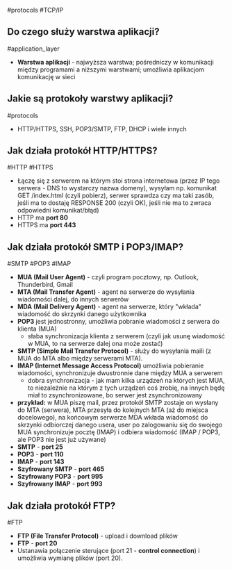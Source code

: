 #protocols #TCP/IP 

## Do czego służy warstwa aplikacji?
#application_layer
- **Warstwa aplikacji** - najwyższa warstwa; pośredniczy w komunikacji między programami a niższymi warstwami; umożliwia aplikacjom komunikację w sieci

## Jakie są protokoły warstwy aplikacji?
#protocols 
- HTTP/HTTPS, SSH, POP3/SMTP, FTP, DHCP i wiele innych

## Jak działa protokół HTTP/HTTPS?
#HTTP #HTTPS
- Łączę się z serwerem na którym stoi strona internetowa (przez IP tego serwera - DNS to wystarczy nazwa domeny), wysyłam np. komunikat GET /index.html (czyli pobierz), serwer sprawdza czy ma taki zasób, jeśli ma to dostaję RESPONSE 200 (czyli OK), jeśli nie ma to zwraca odpowiedni komunikat/błąd)
- HTTP ma **port 80**
- HTTPS ma **port 443**

## Jak działa protokół SMTP i POP3/IMAP?
#SMTP #POP3 #IMAP
- **MUA (Mail User Agent)** - czyli program pocztowy, np. Outlook, Thunderbird, Gmail
- **MTA (Mail Transfer Agent)** - agent na serwerze do wysyłania wiadomości dalej, do innych serwerów
- **MDA (Mail Delivery Agent)** - agent na serwerze, który "wkłada" wiadomość do skrzynki danego użytkownika
- **POP3** jest jednostronny, umożliwia pobranie wiadomości z serwera do klienta (MUA)
	- słaba synchronizacja klienta z serwerem (czyli jak usunę wiadomość w MUA, to na serwerze dalej ona może zostać)
- **SMTP (Simple Mail Transfer Protocol)** - służy do wysyłania maili (z MUA do MTA albo między serwerami MTA).
- **IMAP (Internet Message Access Protocol)** umożliwia pobieranie wiadomości, synchronizuje dwustronnie dane między MUA a serwerem
	- dobra synchronizacja - jak mam kilka urządzeń na których jest MUA, to niezależnie na którym z tych urządzeń coś zrobię, na innych będę miał to zsynchronizowane, bo serwer jest zsynchronizowany
- **przykład:** w MUA piszę mail, przez protokół SMTP zostaje on wysłany do MTA (serwera), MTA przesyła do kolejnych MTA (aż do miejsca docelowego), na końcowym serwerze MDA wkłada wiadomość do skrzynki odbiorczej danego usera, user po zalogowaniu się do swojego MUA synchronizuje pocztę (IMAP) i odbiera wiadomość (IMAP / POP3, ale POP3 nie jest już używane)
- **SMTP** - **port 25**
- **POP3** - **port 110**
- **IMAP** - **port 143**
- **Szyfrowany SMTP** - **port 465**
- **Szyfrowany POP3** - **port 995**
- **Szyfrowany IMAP** - **port 993**

## Jak działa protokół FTP?
#FTP 
- **FTP (File Transfer Protocol)** - upload i download plików
- **FTP** - **port 20**
- Ustanawia połączenie sterujące (port 21 - **control connection**) i umożliwia wymianę plików (port 20).